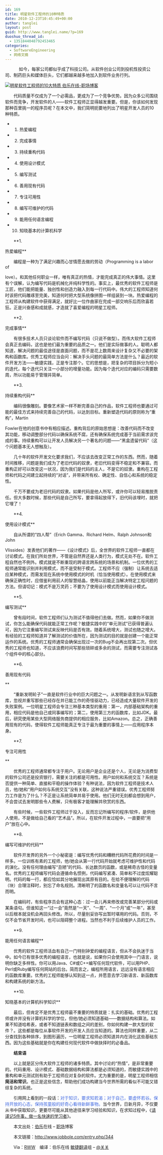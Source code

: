 ```yaml
---
id: 169
title: 明星软件工程师的10种特质
date: 2010-12-23T10:45:49+00:00
author: tanglei
layout: post
guid: http://www.tanglei.name/?p=169
duoshuo_thread_id:
  - 1351844048792453465
categories:
  - SoftwareEngineering
  - 网络文摘
---
```

　        如今，每家公司都似乎成了科技公司。从软件创业公司到投机性投资公司、制药巨头和媒体巨头，它们都越来越多地加入到软件业务行列。

<div>
  <a id="attachment1932" rel="Lightbox_344" href="http://www.jobbole.com/attachment.php?attachmentid=1932&d=1290589824"><img class="thumbnail" title="明星软件工程师的10大特质   伯乐在线-职场博客" src="http://www.jobbole.com/attachment.php?attachmentid=1932&d=1290589721" border="0" alt="明星软件工程师的10大特质   伯乐在线-职场博客" /></a></p>
</div>

　　代码质量不仅成为了一个必需品，更成为了一个竞争优势。因为众多公司围绕软件而竞争，开发软件的人——软件工程师正显得越发重要。但是，你该如何发现那种百里挑一的程序员呢？在本文中，我们简明扼要地列出了明星开发人员的10种特质。

  * 1. 热爱编程
  * 2. 完成事情
  * 3. 持续重构代码
  * 4. 使用设计模式
  * 5. 编写测试
  * 6. 善用现有代码
  * 7. 专注可用性
  * 8. 编写可维护的代码
  * 9. 能用任何语言编程
  * 10. 知晓基本的计算机科学

　　**1.
  
热爱编程**

　　编程是一种为了满足兴趣而心甘情愿去做的劳动（Programming is a labor of
  
love）。和其他任何职业一样，唯有真正的热情，才能完成真正的伟大事情。这里有个误解，认为编写代码是机械化并纯科学性的。事实上，最优秀的软件工程师是工匠，他们能把能量、独创性和创造力融入到每一行代码中。伟大的工程师知道何时该把代码雕琢至完美，知道何时把大型系统像拼图一样组装到一块。热爱编程的工程师从构建软件中获得满足，就好比一位作曲家在完成一部交响乐后而欣喜若狂。正是兴奋感和成就感，才造就了喜爱编程的明星工程师。

　　**2.
  
完成事情**

　　有很多技术人员只谈论软件而不编写代码（只说不做型）。而伟大软件工程师会真正去编码，这也是他们最为重要的品质之一。他们是实际做事的人。聪明人都知道，解决问题的最佳途径是直面问题，而不是花上数周来设计复杂又不必要的架构和函数库。优秀工程师应当会问：解决手头问题的最简单方法是什么？最近的软件开发方法——敏捷实践，正是专注那个。它的思想是，把复杂的项目拆分为短小的迭代，每个迭代只关注一小部分的增量功能。因为每个迭代对应的编码只需要数周，所以功能易于管理并简单。

　　**3.
  
持续重构代码**

　　编码很像雕刻。要像艺术家一样不断完善自己的作品，软件工程师也要通过可能的最佳方式来持续完善自己的代码，以达到目标。重新塑造代码的原则称为“重构”，Martin
  
Fowler在他的创意书中有相应描述。重构背后的原始思想是：改善代码而不改变其功能，移动调整部分代码以确保系统不腐，还有确保系统完成基于当前需求该完成的事。持续重构可以让开发人员解决另一个著名的问题——“黑盒遗留代码”（这个问题基本无人想触及）。

　　几十年的软件开发文化要求我们，不应该去改变正常工作的东西。然而，随着时间推移，问题是我们成为了老旧代码的奴隶，老旧代码变得不稳定和不兼容。而重构正好可以改变这一状况，因为我们是代码的主人，不是它的奴隶。重构在工程师和代码之间建立起持续的“对话”，并带来所有权、确定性、自信心和系统的稳定性。

　　千万不要成为老旧代码的奴隶。如果代码是他人所写，或许你可以轻易推脱责任。但大多数时候，那些代码是自己所写，要拿得起放得下，旧代码该埋时，就把它埋了！

　　**4.
  
使用设计模式**

　　自从所谓的“四人帮”（Erich Gamma、Richard Helm、Ralph Johnson和John
  
Vlissides）发表他们的著作——《设计模式》后，全世界的软件工程师一直都在讨论模式。在我们所处世界，不管是自然界还是人类行为，模式无处不在。软件工程自然也不例外。模式就是不断重现的跨语言跨系统的场景和机制。一位优秀的工程师通常能识别并利用模式，而不是受制于模式。工程师不应（强制）让系统去适应某种模式，而需发现在系统中使用模式的时机（恰当使用模式）。在使用模式来确保正确性时，应借鉴利用前人的智慧结晶，使用以前能正当解决特定工程问题的方法。但请切记：模式不是万灵药；不要为了使用设计模式而使用设计模式。

　　**5.
  
编写测试**

　　曾有段时间，软件工程师们认为测试不值得他们去做。然而，如果你不做测试，你怎么能确保代码就能正常工作呢？敏捷实践中的“单元测试”已获得普遍认可，因为它注重编写测试来反映代码是否有效。随着系统增大，测试也随之增大。有经验的工程师知道并了解测试的价值所在，因为测试的目的就是创建一个能正常运作的系统。优秀的工程师通常会确保出现过一次的Bug不会再出现第二次。但优秀的工程师也知道，不应该浪费时间写那些琐碎或多余的测试，而需要专注测试各个组件中的核心部分。

　　**6.
  
善用现有代码
  
** 

　　“重新发明轮子”一直是软件行业中的巨大问题之一。从发明新语言到从写函数库，忽视并重写那些已经存在并已能工作的奇怪驱动力，已经造成大量软件开发的失败案例。一位明星工程师会专注三种基本类型的重用：第一，内部基础架构的重用，相应代码是他自己或同事编写的；第二，使用第三方的函数库，比如JDK。最后，研究使用某些大型网络服务商提供的相应服务，比如Amazon。总之，正确善用现有的代码，使得软件工程师能真正专注于最为重要的事情上——应用程序本身。

　　**7.
  
专注可用性
  
** 

　　优秀的工程师通常都专注于用户。无论用户是企业还是个人，无论是为消费型的软件公司还是投资银行，需要关注的都是可用性。用户如何和系统交互？系统是否提供一种简单、直接和平稳的操作体验？有种说法，因为软件工程师是技术人员，他/她和“用户如何与系统交互”没有关联，这种说法严重错误。优秀工程师努力工作是为了什么？不正是让系统简单并易于使用。他们无时无刻都会想到用户，不会尝试去发明那些令人费解，只有极客才能理解并欣赏的东西。

　　有些时候，一些软件工程师过于投入，反而忘记所编写的程序/软件，是供他人使用，不是做给自己看的“艺术品”。所以，在软件开发过程中，一直要把“用户”放在心中。

　　**8.
  
编写可维护的代码**

　　软件开发界的另外一个小秘密是：编写优秀代码和糟糕代码所花费的时间是一样多。一位训练有素的工程师，他/她会从第一行代码开始就考虑可维护性和代码的演化。没有任何理由编写“丑陋”的代码、长达数页的函数，或是稀奇古怪的变量名。优秀的工程师编写代码会遵循命名惯例，代码编写紧凑、简单和不过度炫耀聪明。代码的每一行，都应恰如其分地展现出其原有目的。在给不便理解的代码（块）合理注释时，别忘了命名规则。清晰明了的函数名和变量名可以让代码不言而明。

　　在编码时，有些程序员会有这种心态：过一会儿再来修改或完善某部分代码或某条语句。但谁知这一“过一会”竟然是“一天”、“一周”、“一个月”或“一年”，甚至以后根本就没机会再回头修改。所以，尽量别妥协写出暂时堪用的代码。否则，不仅不会节省开发时间，也可以阻碍整个进程。当然也不利于后续维护人员的工作。

　　**9.
  
能用任何语言编程**

　　优秀的软件工程师活血有自己一门特别钟爱的编程语言，但从不会执迷于当中。如今已有很多优秀的编程语言，也就是说，如果你只会使用其中一门语言，说明你缺乏多样性。你可以用Java、C#或C++编写任何现代软件，可以用PHP、Perl或Ruby编写任何网站的后台。简而言之，编程所用语言，远远没有语言相应的函数库重要。优秀的工程师能够认知到这一点，并愿意去学习新语言、新函数库和构建系统的新方法。

　　**10.
  
知晓基本的计算机科学知识**

　　最后，但肯定不是优秀工程师最不重要的特质就是：扎实的基础。优秀的工程师或许并没有计算机科学的学位，但他/她必须知道基础——数据结构和算法。如果不知道哈希表，或者不知道链表和数组之间的差别，你如何构建一款大型的软件？。这些都是每位从事软件开发的开发人员应当知道的。算法也同样重要，从二分查找到各种排序，到图形遍历，一位明星工程师必须知道并内在消化这些基础东西。因为这些基础就是你在构建任何现代软件中做抉择时的必备品。

　　**结束语**

　　以上就是区分伟大软件工程师的诸多特质。其中讨论的“热情”，是非常重要的。代码重用、设计模式、基础数据结构和算法都是必须知道的，而敏捷实践中的重构和单元测试则有助于工程师应对复杂的软件。尤为重要的是，明星工程师相信**简洁和常识**。也正是这些信念，帮助他们成功构建当今世界所需的看似不可能又错综复杂的系统。

　　引用网上看到的一段话：<span style="color: #4169e1;">对于知识，要求知若渴；对于自己，要虚怀若谷。保持开放的心态，保持孩童般的好奇心看待新鲜事物。</span>当今世界，日新月异，不仅要从书中获取知识，更要尽可能从其他途径来学习经验和知识，在求知过程中，《<a href="http://www.jobbole.com/blog.php/429" target="_blank">请谨记5件事，做一名快速的学习者</a>》。

　　本文出处：<a href="http://www.jobbole.com/" target="_blank">伯乐</a>在线 &#8211; <a href="http://www.jobbole.com/blog.php" target="_blank">职场</a>博客
  
　　本文链接：<a href="http://www.jobbole.com/entry.php/344" target="_blank">http://www.jobbole.com/entry.php/344</a>

　　Via：<a rel="nofollow" href="http://www.readwriteweb.com/archives/top_10_software_engineer_traits.php" target="_blank">RWW</a>　编译：伯乐在线 <a href="http://www.jobbole.com/showthread.php/3546" target="_blank">敏捷翻译</a>组 &#8211; <a rel="nofollow" href="http://t.sina.com.cn/twoguan" target="_blank">@关关</a>
